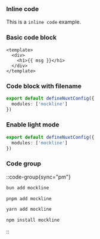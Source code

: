 ### Inline code

This is a `inline code` example.

### Basic code block

```vue
<template>
  <div>
    <h1>{{ msg }}</h1>
  </div>
</template>
```

### Code block with filename

```ts [nuxt.config.ts] transparent test
export default defineNuxtConfig({
  modules: ['mockline']
})
```

### Enable light mode

```ts [nuxt.config.ts] light
export default defineNuxtConfig({
  modules: ['mockline']
})
```

### Code group

::code-group{sync="pm"}
```bash [bun]
bun add mockline
```

```bash [pnpm]
pnpm add mockline
```

```bash [yarn]
yarn add mockline
```

```bash [npm]
npm install mockline
```
::
